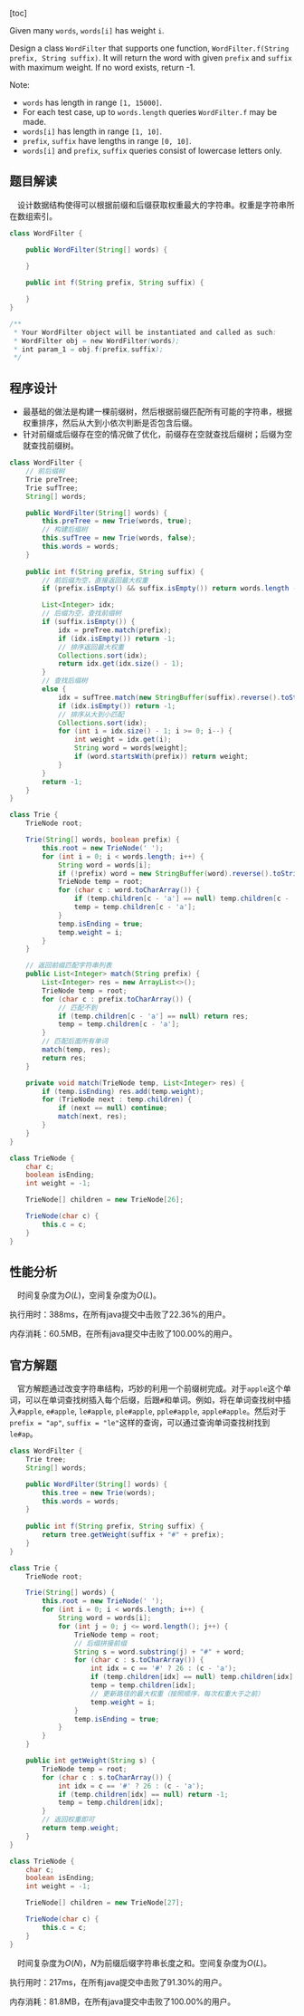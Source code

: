 [toc]

Given many `words`, `words[i]` has weight `i`.

Design a class `WordFilter` that supports one function, `WordFilter.f(String prefix, String suffix)`. It will return the word with given `prefix` and `suffix` with maximum weight. If no word exists, return -1.



Note:

* `words` has length in range `[1, 15000]`.
* For each test case, up to `words.length` queries `WordFilter.f` may be made.
* `words[i]` has length in range `[1, 10]`.
* `prefix`, `suffix` have lengths in range `[0, 10]`.
* `words[i]` and `prefix`, `suffix` queries consist of lowercase letters only.



## 题目解读

&emsp;设计数据结构使得可以根据前缀和后缀获取权重最大的字符串。权重是字符串所在数组索引。

```java
class WordFilter {

    public WordFilter(String[] words) {

    }
    
    public int f(String prefix, String suffix) {

    }
}

/**
 * Your WordFilter object will be instantiated and called as such:
 * WordFilter obj = new WordFilter(words);
 * int param_1 = obj.f(prefix,suffix);
 */
```

## 程序设计

* 最基础的做法是构建一棵前缀树，然后根据前缀匹配所有可能的字符串，根据权重排序，然后从大到小依次判断是否包含后缀。
* 针对前缀或后缀存在空的情况做了优化，前缀存在空就查找后缀树；后缀为空就查找前缀树。

```java
class WordFilter {
    // 前后缀树
    Trie preTree;
    Trie sufTree;
    String[] words;

    public WordFilter(String[] words) {
        this.preTree = new Trie(words, true);
        // 构建后缀树
        this.sufTree = new Trie(words, false);
        this.words = words;
    }
    
    public int f(String prefix, String suffix) {
        // 前后缀为空，直接返回最大权重
        if (prefix.isEmpty() && suffix.isEmpty()) return words.length - 1;

        List<Integer> idx;
        // 后缀为空，查找前缀树
        if (suffix.isEmpty()) {
            idx = preTree.match(prefix);
            if (idx.isEmpty()) return -1;
            // 排序返回最大权重
            Collections.sort(idx);
            return idx.get(idx.size() - 1);
        } 
        // 查找后缀树
        else {
            idx = sufTree.match(new StringBuffer(suffix).reverse().toString());
            if (idx.isEmpty()) return -1;
            // 排序从大到小匹配
            Collections.sort(idx);
            for (int i = idx.size() - 1; i >= 0; i--) {
                int weight = idx.get(i);
                String word = words[weight];
                if (word.startsWith(prefix)) return weight;
            }
        }
        return -1;
    }
}

class Trie {
    TrieNode root;

    Trie(String[] words, boolean prefix) {
        this.root = new TrieNode(' ');
        for (int i = 0; i < words.length; i++) {
            String word = words[i];
            if (!prefix) word = new StringBuffer(word).reverse().toString();
            TrieNode temp = root;
            for (char c : word.toCharArray()) {
                if (temp.children[c - 'a'] == null) temp.children[c - 'a'] = new TrieNode(c);
                temp = temp.children[c - 'a'];
            }
            temp.isEnding = true;
            temp.weight = i;
        }
    }

    // 返回前缀匹配字符串列表
    public List<Integer> match(String prefix) {
        List<Integer> res = new ArrayList<>();
        TrieNode temp = root;
        for (char c : prefix.toCharArray()) {
            // 匹配不到
            if (temp.children[c - 'a'] == null) return res;
            temp = temp.children[c - 'a'];
        }
        // 匹配后面所有单词
        match(temp, res);
        return res;
    }

    private void match(TrieNode temp, List<Integer> res) {
        if (temp.isEnding) res.add(temp.weight);
        for (TrieNode next : temp.children) {
            if (next == null) continue;
            match(next, res);
        }
    }
}

class TrieNode {
    char c;
    boolean isEnding;
    int weight = -1;

    TrieNode[] children = new TrieNode[26];

    TrieNode(char c) {
        this.c = c;
    }
}
```

## 性能分析

&emsp;时间复杂度为$O(L)$，空间复杂度为$O(L)$。

执行用时：388ms，在所有java提交中击败了22.36%的用户。

内存消耗：60.5MB，在所有java提交中击败了100.00%的用户。

## 官方解题

&emsp;官方解题通过改变字符串结构，巧妙的利用一个前缀树完成。对于`apple`这个单词，可以在单词查找树插入每个后缀，后跟`#`和单词。例如，将在单词查找树中插入`#apple`, `e#apple`, `le#apple`, `ple#apple`, `pple#apple`, `apple#apple`。然后对于`prefix = "ap"`, `suffix = "le"`这样的查询，可以通过查询单词查找树找到`le#ap`。

```java
class WordFilter {
    Trie tree;
    String[] words;

    public WordFilter(String[] words) {
        this.tree = new Trie(words);
        this.words = words;
    }
    
    public int f(String prefix, String suffix) {
        return tree.getWeight(suffix + "#" + prefix);
    }
}

class Trie {
    TrieNode root;

    Trie(String[] words) {
        this.root = new TrieNode(' ');
        for (int i = 0; i < words.length; i++) {
            String word = words[i];
            for (int j = 0; j <= word.length(); j++) {
                TrieNode temp = root;
                // 后缀拼接前缀
                String s = word.substring(j) + "#" + word;
                for (char c : s.toCharArray()) {
                    int idx = c == '#' ? 26 : (c - 'a');
                    if (temp.children[idx] == null) temp.children[idx] = new TrieNode(c);
                    temp = temp.children[idx];
                    // 更新路径的最大权重（按照顺序，每次权重大于之前）
                    temp.weight = i;
                }
                temp.isEnding = true;
            }
        }
    }

    public int getWeight(String s) {
        TrieNode temp = root;
        for (char c : s.toCharArray()) {
            int idx = c == '#' ? 26 : (c - 'a');
            if (temp.children[idx] == null) return -1;
            temp = temp.children[idx];
        }
        // 返回权重即可
        return temp.weight;
    }
}

class TrieNode {
    char c;
    boolean isEnding;
    int weight = -1;

    TrieNode[] children = new TrieNode[27];

    TrieNode(char c) {
        this.c = c;
    }
}
```

&emsp;时间复杂度为$O(N)$，$N$为前缀后缀字符串长度之和。空间复杂度为$O(L)$。

执行用时：217ms，在所有java提交中击败了91.30%的用户。

内存消耗：81.8MB，在所有java提交中击败了100.00%的用户。